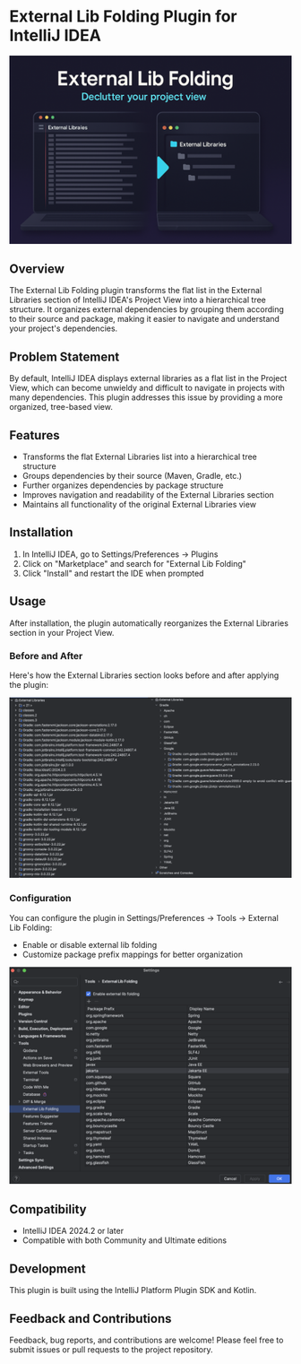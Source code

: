 # External Lib Folding Plugin for IntelliJ IDEA

![Title](media/title.png)

## Overview
The External Lib Folding plugin transforms the flat list in the External Libraries section of IntelliJ IDEA's Project View into a hierarchical tree structure. It organizes external dependencies by grouping them according to their source and package, making it easier to navigate and understand your project's dependencies.

## Problem Statement
By default, IntelliJ IDEA displays external libraries as a flat list in the Project View, which can become unwieldy and difficult to navigate in projects with many dependencies. This plugin addresses this issue by providing a more organized, tree-based view.

## Features
- Transforms the flat External Libraries list into a hierarchical tree structure
- Groups dependencies by their source (Maven, Gradle, etc.)
- Further organizes dependencies by package structure
- Improves navigation and readability of the External Libraries section
- Maintains all functionality of the original External Libraries view

## Installation
1. In IntelliJ IDEA, go to Settings/Preferences → Plugins
2. Click on "Marketplace" and search for "External Lib Folding"
3. Click "Install" and restart the IDE when prompted

## Usage
After installation, the plugin automatically reorganizes the External Libraries section in your Project View. 

### Before and After
Here's how the External Libraries section looks before and after applying the plugin:

![Before After](media/screenshot/before-after.png)

### Configuration
You can configure the plugin in Settings/Preferences → Tools → External Lib Folding:
- Enable or disable external lib folding
- Customize package prefix mappings for better organization

![Settings](media/screenshot/settings.png)

## Compatibility
- IntelliJ IDEA 2024.2 or later
- Compatible with both Community and Ultimate editions

## Development
This plugin is built using the IntelliJ Platform Plugin SDK and Kotlin.

## Feedback and Contributions
Feedback, bug reports, and contributions are welcome! Please feel free to submit issues or pull requests to the project repository.
